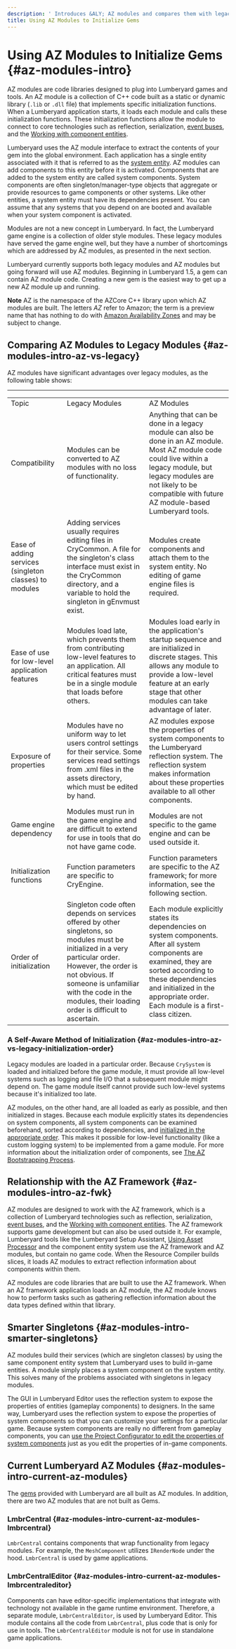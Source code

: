 ```yaml
---
description: ' Introduces &ALY; AZ modules and compares them with legacy modules. '
title: Using AZ Modules to Initialize Gems
---
```

# Using AZ Modules to Initialize Gems {#az-modules-intro}

AZ modules are code libraries designed to plug into Lumberyard games and tools\. An AZ module is a collection of C\+\+ code built as a static or dynamic library \(`.lib` or `.dll` file\) that implements specific initialization functions\. When a Lumberyard application starts, it loads each module and calls these initialization functions\. These initialization functions allow the module to connect to core technologies such as reflection, serialization, [event buses](/docs/userguide/programming/ebus/intro.md), and the [Working with component entities](/docs/userguide/components/intro.md)\.

Lumberyard uses the AZ module interface to extract the contents of your gem into the global environment\. Each application has a single entity associated with it that is referred to as the [system entity](/docs/userguide/modules/system-entities-configuring.md)\. AZ modules can add components to this entity before it is activated\. Components that are added to the system entity are called system components\. System components are often singleton/manager\-type objects that aggregate or provide resources to game components or other systems\. Like other entities, a system entity must have its dependencies present\. You can assume that any systems that you depend on are booted and available when your system component is activated\.

Modules are not a new concept in Lumberyard\. In fact, the Lumberyard game engine is a collection of older style modules\. These legacy modules have served the game engine well, but they have a number of shortcomings which are addressed by AZ modules, as presented in the next section\.

Lumberyard currently supports both legacy modules and AZ modules but going forward will use AZ modules\. Beginning in Lumberyard 1\.5, a gem can contain AZ module code\. Creating a new gem is the easiest way to get up a new AZ module up and running\.

**Note**
AZ is the namespace of the AZCore C\+\+ library upon which AZ modules are built\. The letters *AZ* refer to Amazon; the term is a preview name that has nothing to do with [Amazon Availability Zones](https://aws.amazon.com/about-aws/global-infrastructure/) and may be subject to change\.

## Comparing AZ Modules to Legacy Modules {#az-modules-intro-az-vs-legacy}

AZ modules have significant advantages over legacy modules, as the following table shows:


****

|  |  |  |
| --- |--- |--- |
| Topic | Legacy Modules | AZ Modules |
| Compatibility | Modules can be converted to AZ modules with no loss of functionality\.  | Anything that can be done in a legacy module can also be done in an AZ module\. Most AZ module code could live within a legacy module, but legacy modules are not likely to be compatible with future AZ module-based Lumberyard tools\. |
| Ease of adding services \(singleton classes\) to modules | Adding services usually requires editing files in CryCommon\. A file for the singleton's class interface must exist in the CryCommon directory, and a variable to hold the singleton in gEnvmust exist\.  | Modules create components and attach them to the system entity\. No editing of game engine files is required\. |
| Ease of use for low\-level application features |  Modules load late, which prevents them from contributing low\-level features to an application\. All critical features must be in a single module that loads before others\.  | Modules load early in the application's startup sequence and are initialized in discrete stages\. This allows any module to provide a low\-level feature at an early stage that other modules can take advantage of later\. |
| Exposure of properties | Modules have no uniform way to let users control settings for their service\. Some services read settings from \.xml files in the assets directory, which must be edited by hand\. | AZ modules expose the properties of system components to the Lumberyard reflection system\. The reflection system makes information about these properties available to all other components\. |
| Game engine dependency | Modules must run in the game engine and are difficult to extend for use in tools that do not have game code\. | Modules are not specific to the game engine and can be used outside it\. |
| Initialization functions | Function parameters are specific to CryEngine\. | Function parameters are specific to the AZ framework; for more information, see the following section\.  |
| Order of initialization | Singleton code often depends on services offered by other singletons, so modules must be initialized in a very particular order\. However, the order is not obvious\. If someone is unfamiliar with the code in the modules, their loading order is difficult to ascertain\. | Each module explicitly states its dependencies on system components\. After all system components are examined, they are sorted according to these dependencies and initialized in the appropriate order\. Each module is a first\-class citizen\. |

### A Self\-Aware Method of Initialization {#az-modules-intro-az-vs-legacy-initialization-order}

Legacy modules are loaded in a particular order\. Because `CrySystem` is loaded and initialized before the game module, it must provide all low\-level systems such as logging and file I/O that a subsequent module might depend on\. The game module itself cannot provide such low\-level systems because it's initialized too late\.

AZ modules, on the other hand, are all loaded as early as possible, and then initialized in stages\. Because each module explicitly states its dependencies on system components, all system components can be examined beforehand, sorted according to dependencies, and [initialized in the appropriate order](/docs/userguide/modules/system-components#az-module-system-components-smart-initialization-order)\. This makes it possible for low\-level functionality \(like a custom logging system\) to be implemented from a game module\. For more information about the initialization order of components, see [The AZ Bootstrapping Process](/docs/userguide/modules/bootstrap.md)\.

## Relationship with the AZ Framework {#az-modules-intro-az-fwk}

AZ modules are designed to work with the AZ framework, which is a collection of Lumberyard technologies such as reflection, serialization, [event buses](/docs/userguide/programming/ebus/intro.md), and the [Working with component entities](/docs/userguide/components/intro.md)\. The AZ framework supports game development but can also be used outside it\. For example, Lumberyard tools like the Lumberyard Setup Assistant, [Using Asset Processor](/docs/userguide/assets/processor.md) and the component entity system use the AZ framework and AZ modules, but contain no game code\. When the Resource Compiler builds slices, it loads AZ modules to extract reflection information about components within them\.

AZ modules are code libraries that are built to use the AZ framework\. When an AZ framework application loads an AZ module, the AZ module knows how to perform tasks such as gathering reflection information about the data types defined within that library\.

## Smarter Singletons {#az-modules-intro-smarter-singletons}

 AZ modules build their services \(which are singleton classes\) by using the same component entity system that Lumberyard uses to build in\-game entities\. A module simply places a system component on the system entity\. This solves many of the problems associated with singletons in legacy modules\.

 The GUI in Lumberyard Editor uses the reflection system to expose the properties of entities \(gameplay components\) to designers\. In the same way, Lumberyard uses the reflection system to expose the properties of system components so that you can customize your settings for a particular game\. Because system components are really no different from gameplay components, you can [use the Project Configurator to edit the properties of system components](/docs/userguide/modules/system-entities-configuring.md) just as you edit the properties of in\-game components\.

## Current Lumberyard AZ Modules {#az-modules-intro-current-az-modules}

 The [gems](/docs/userguide/modules/gems.md) provided with Lumberyard are all built as AZ modules\. In addition, there are two AZ modules that are not built as Gems\.

### LmbrCentral {#az-modules-intro-current-az-modules-lmbrcentral}

`LmbrCentral` contains components that wrap functionality from legacy modules\. For example, the `MeshComponent` utilizes `IRenderNode` under the hood\. `LmbrCentral` is used by game applications\.

### LmbrCentralEditor {#az-modules-intro-current-az-modules-lmbrcentraleditor}

Components can have editor\-specific implementations that integrate with technology not available in the game runtime environment\. Therefore, a separate module, `LmbrCentralEditor`, is used by Lumberyard Editor\. This module contains all the code from `LmbrCentral`, plus code that is only for use in tools\. The `LmbrCentralEditor` module is not for use in standalone game applications\.